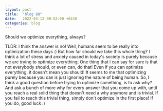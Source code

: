 ```yaml
---
layout: post
title:  "blog 88"
date:   2022-03-12 00:52:00 +0430
categories: blog
---
```


Should we optimize everything, always?

TLDR: I think the answer is no!
Well, humans seem to be really into optimization these days :) But how far should we take this whole thing?
I think a lot of stress and anxiety caused in today's society is purely because we are trying to optimize everything; One thing that I can say for sure is that not everybody should, or even can, do that! Even if you can optimize everything, it doesn't mean you should! It seems to me that optimizing purely because you can is just ignoring the nature of being human. So, I think a good question before trying to optimize something, is to ask why? And ask a bunch of more why for every answer that you come up with, until you reach a real solid thing that doesn't need a why anymore and is trivial. If you fail to reach this trivial thing, simply don't optimize in the first place! If you do, good luck :)
